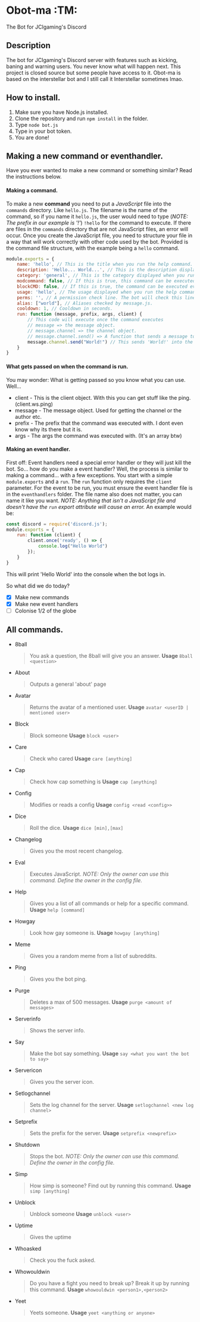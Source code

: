# Obot-ma :TM:
The Bot for JCIgaming's Discord
## Description

The bot for JCIgaming's Discord server with features such as kicking, baning and warning users. You never know what will happen next. This project is closed source but some people have access to it.
Obot-ma is based on the interstellar bot and I still call it Interstellar sometimes lmao.

## How to install.
1. Make sure you have Node.js installed.
2. Clone the repository and run `npm install` in the folder.
3. Type `node bot.js`
4. Type in your bot token.
5. You are done!

## Making a new command or eventhandler.
Have you ever wanted to make a new command or something similar? Read the instructions below.

#### Making a command.
To make a new **command** you need to put a *JavaScript* file into the `commands` directory. Like `hello.js`. The filename is the name of the command, so if you name it `hello.js`, the user would need to type (*NOTE: The prefix in our example is '!'*) `!hello` for the command to execute. If there are files in the `commands` directory that are not JavaScript files, an error will occur.
Once you create the JavaScript file, you need to structure your file in a way that will work correctly with other code used by the bot. Provided is the command file structure, with the example being a `hello` command. 
```javascript
module.exports = {
    name: 'hello', // This is the title when you run the help command.
    description: 'Hello... World...', // This is the description displayed when you run the help command.
    category: 'general', // This is the category displayed when you run the help command.
    modcommand: false, // If this is true, this command can be executed in a non bot channel.
    blockCMD: false, // If this is true, the command can be executed even if blocked. (This is not needed for the bot to not error when running the command)
    usage: 'hello', // The usage displayed when you run the help command.
    perms: '', // A permission check line. The bot will check this line and run a permission check. (Example permission: 'MANAGE_GUILD')
    alias: ["world"], // Aliases checked by message.js.
    cooldown: 1, // Cooldown in seconds.
    run: function (message, prefix, args, client) { 
        // This code will execute once the command executes
        // message => the message object.
        // message.channel => the channel object.
        // message.channel.send() => A function that sends a message to the channel
        message.channel.send("World!") // This sends 'World!' into the channel that the command was executed in.
    }
}
```
#### What gets passed on when the command is run.
You may wonder: What is getting passed so you know what you can use. Well...
- client - This is the client object. With this you can get stuff like the ping. (client.ws.ping)
- message - The message object. Used for getting the channel or the author etc.
- prefix - The prefix that the command was executed with. I dont even know why its there but it is.
- args - The args the command was executed with. (It's an array btw)

#### Making an event handler.
First off: Event handlers need a special error handler or they will just kill the bot.
So... how do you make a event handler? Well, the process is similar to making a command... with a few exceptions. You start with a simple `module.exports` and a `run`.
The `run` function only requires the `client` parameter. For the event to be run, you must ensure the event handler file is in the  `eventhandlers` folder. The file name also does not matter, you can name it like you want.
*NOTE: Anything that isn't a JavaScript file and doesn't have the `run` export attribute will cause an error.*
An example would be: 
```javascript
const discord = require('discord.js');
module.exports = {
    run: function (client) {
        client.once('ready', () => {
            console.log("Hello World")
        });
    }
}
```
This will print 'Hello World' into the console when the bot logs in.

So what did we do today?
- [x] Make new commands
- [x] Make new event handlers
- [ ] Colonise 1/2 of the globe

## All commands.

- 8ball
    > You ask a question, the 8ball will give you an answer.
    > **Usage** `8ball <question>`
- About
    > Outputs a general 'about' page
- Avatar
    > Returns the avatar of a mentioned user.
    > **Usage** `avatar <userID | mentioned user>`
- Block
    > Block someone
    > **Usage** `block <user>`
- Care
    > Check who cared
    > **Usage** `care [anything]`
- Cap
    > Check how cap something is
    > **Usage** `cap [anything]`
- Config
    > Modifies or reads a config
    > **Usage** `config <read <config>>`
- Dice
    > Roll the dice.
    > **Usage** `dice [min],[max]`
- Changelog
    > Gives you the most recent changelog.
- Eval
    > Executes JavaScript. *NOTE: Only the owner can use this command. Define the owner in the config file.*
- Help
    > Gives you a list of all commands or help for a specific command.
    > **Usage** `help [command]`
- Howgay
    > Look how gay someone is.
    > **Usage** `howgay [anything]`
- Meme
    > Gives you a random meme from a list of subreddits.
- Ping
    > Gives you the bot ping.
- Purge
    > Deletes a max of 500 messages.
    > **Usage** `purge <amount of messages>`
- Serverinfo
    > Shows the server info.
- Say
    > Make the bot say something.
    > **Usage** `say <what you want the bot to say>`
- Servericon
    > Gives you the server icon.
- Setlogchannel
    > Sets the log channel for the server.
    > **Usage** `setlogchannel <new log channel>`
- Setprefix
    > Sets the prefix for the server.
    > **Usage** `setprefix <newprefix>`
- Shutdown
    > Stops the bot. *NOTE: Only the owner can use this command. Define the owner in the config file.*
- Simp
    > How simp is someone? Find out by running this command.
    > **Usage** `simp [anything]`
- Unblock
    > Unblock someone
    > **Usage** `unblock <user>`
- Uptime
    > Gives the uptime
- Whoasked
    > Check you the fuck asked.
- Whowouldwin
    > Do you have a fight you need to break up? Break it up by running this command.
    > **Usage** `whowouldwin <person1>,<person2>`
- Yeet
    > Yeets someone.
    > **Usage** `yeet <anything or anyone>`
